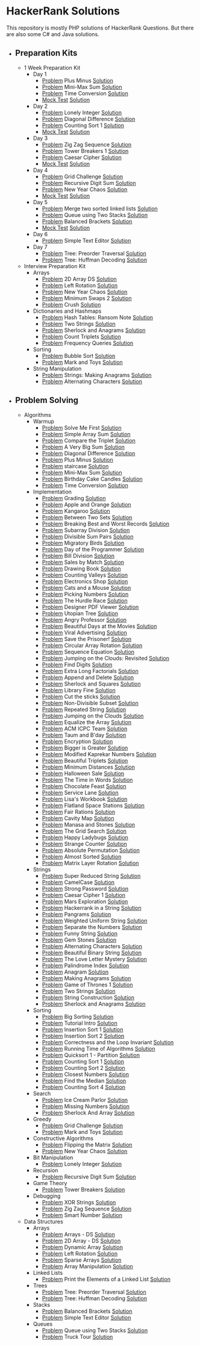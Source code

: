 # HackerRank Solutions 

This repository is mostly PHP solutions of HackerRank Questions. But there are also some C# and Java solutions.

- ## Preparation Kits
    - 1 Week Preparation Kit
        - Day 1
            - [Problem](https://www.hackerrank.com/challenges/one-week-preparation-kit-plus-minus/problem) Plus Minus [Solution](https://github.com/sonmez-hakan/HackerRank/blob/master/Preparation%20Kits/1%20Week%20Preparation%20Kit/Day%201/mini-max-sum.php)
            - [Problem](https://www.hackerrank.com/challenges/one-week-preparation-kit-mini-max-sum/problem) Mini-Max Sum [Solution](https://github.com/sonmez-hakan/HackerRank/blob/master/Preparation%20Kits/1%20Week%20Preparation%20Kit/Day%201/plus-minus.php)
            - [Problem](https://www.hackerrank.com/challenges/one-week-preparation-kit-time-conversion/problem) Time Conversion [Solution](https://github.com/sonmez-hakan/HackerRank/blob/master/Preparation%20Kits/1%20Week%20Preparation%20Kit/Day%201/time-conversion.php)
            - [Mock Test]()  [Solution]()
        - Day 2
            - [Problem](https://www.hackerrank.com/challenges/one-week-preparation-kit-lonely-integer/problem) Lonely Integer [Solution](https://github.com/sonmez-hakan/HackerRank/blob/master/Preparation%20Kits/1%20Week%20Preparation%20Kit/Day%202/lonely-integer.php)
            - [Problem](https://www.hackerrank.com/challenges/one-week-preparation-kit-diagonal-difference/problem) Diagonal Difference [Solution](https://github.com/sonmez-hakan/HackerRank/blob/master/Preparation%20Kits/1%20Week%20Preparation%20Kit/Day%202/diagonal-difference.php)
            - [Problem](https://www.hackerrank.com/challenges/one-week-preparation-kit-countingsort1/problem) Counting Sort 1 [Solution](https://github.com/sonmez-hakan/HackerRank/blob/master/Preparation%20Kits/1%20Week%20Preparation%20Kit/Day%202/countingsort1.php)
            - [Mock Test]()  [Solution]()
        - Day 3
            - [Problem](https://www.hackerrank.com/challenges/one-week-preparation-kit-zig-zag-sequence/problem) Zig Zag Sequence [Solution](https://github.com/sonmez-hakan/HackerRank/blob/master/Preparation%20Kits/1%20Week%20Preparation%20Kit/Day%203/zig-zag-sequence.java)
            - [Problem](https://www.hackerrank.com/challenges/one-week-preparation-kit-tower-breakers-1/problem) Tower Breakers 1 [Solution](https://github.com/sonmez-hakan/HackerRank/blob/master/Preparation%20Kits/1%20Week%20Preparation%20Kit/Day%203/tower-breakers-1.php)
            - [Problem](https://www.hackerrank.com/challenges/one-week-preparation-kit-caesar-cipher-1/problem) Caesar Cipher [Solution](https://github.com/sonmez-hakan/HackerRank/blob/master/Preparation%20Kits/1%20Week%20Preparation%20Kit/Day%203/caesar-cipher-1.php)
            - [Mock Test]()  [Solution]()
        - Day 4
            - [Problem](https://www.hackerrank.com/challenges/one-week-preparation-kit-grid-challenge/problem) Grid Challenge [Solution](https://github.com/sonmez-hakan/HackerRank/blob/master/Preparation%20Kits/1%20Week%20Preparation%20Kit/Day%204/grid-challenge.php)
            - [Problem](https://www.hackerrank.com/challenges/one-week-preparation-kit-recursive-digit-sum/problem) Recursive Digit Sum [Solution](https://github.com/sonmez-hakan/HackerRank/blob/master/Preparation%20Kits/1%20Week%20Preparation%20Kit/Day%204/new-year-chaos.php)
            - [Problem](https://www.hackerrank.com/challenges/one-week-preparation-kit-new-year-chaos/problem) New Year Chaos [Solution](https://github.com/sonmez-hakan/HackerRank/blob/master/Preparation%20Kits/1%20Week%20Preparation%20Kit/Day%204/recursive-digit-sum.php)
            - [Mock Test]()  [Solution]()
        - Day 5
            - [Problem](https://www.hackerrank.com/challenges/one-week-preparation-kit-merge-two-sorted-linked-lists/problem) Merge two sorted linked lists [Solution](https://github.com/sonmez-hakan/HackerRank/blob/master/Preparation%20Kits/1%20Week%20Preparation%20Kit/Day%205/merge-two-sorted-linked-lists.cs)
            - [Problem](https://www.hackerrank.com/challenges/one-week-preparation-kit-queue-using-two-stacks/problem) Queue using Two Stacks [Solution](https://github.com/sonmez-hakan/HackerRank/blob/master/Preparation%20Kits/1%20Week%20Preparation%20Kit/Day%205/queue-using-two-stacks.php)
            - [Problem](https://www.hackerrank.com/challenges/one-week-preparation-kit-balanced-brackets/problem) Balanced Brackets [Solution](https://github.com/sonmez-hakan/HackerRank/blob/master/Preparation%20Kits/1%20Week%20Preparation%20Kit/Day%205/balanced-brackets.php)
            - [Mock Test]()  [Solution]()
        - Day 6
            - [Problem](https://www.hackerrank.com/challenges/one-week-preparation-kit-simple-text-editor/problem) Simple Text Editor [Solution](https://github.com/sonmez-hakan/HackerRank/blob/master/Preparation%20Kits/1%20Week%20Preparation%20Kit/Day%206/simple-text-editor.php)
        - Day 7
            - [Problem](https://www.hackerrank.com/challenges/one-week-preparation-kit-tree-preorder-traversal/problem)  Tree: Preorder Traversal [Solution](https://github.com/sonmez-hakan/HackerRank/blob/master/Preparation%20Kits/1%20Week%20Preparation%20Kit/Day%207/tree-preorder-traversal.java)
            - [Problem](https://www.hackerrank.com/challenges/one-week-preparation-kit-tree-huffman-decoding/problem) Tree: Huffman Decoding [Solution](https://github.com/sonmez-hakan/HackerRank/blob/master/Preparation%20Kits/1%20Week%20Preparation%20Kit/Day%207/tree-huffman-decoding.java)
    - Interview Preparation Kit
        - Arrays
            - [Problem](https://www.hackerrank.com/challenges/2d-array/problem) 2D Array DS [Solution](https://github.com/sonmez-hakan/HackerRank/blob/master/Preparation%20Kits/Interview%20Preparation%20Kit/Arrays/2d-array-ds.php)
            - [Problem](https://www.hackerrank.com/challenges/ctci-array-left-rotation/problem) Left Rotation [Solution](https://github.com/sonmez-hakan/HackerRank/blob/master/Preparation%20Kits/Interview%20Preparation%20Kit/Arrays/left-rotation.php)
            - [Problem](https://www.hackerrank.com/challenges/new-year-chaos/problem) New Year Chaos [Solution](https://github.com/sonmez-hakan/HackerRank/blob/master/Preparation%20Kits/Interview%20Preparation%20Kit/Arrays/minimum-swaps-2.php)
            - [Problem](https://www.hackerrank.com/challenges/minimum-swaps-2/problem) Minimum Swaps 2 [Solution](https://github.com/sonmez-hakan/HackerRank/blob/master/Preparation%20Kits/Interview%20Preparation%20Kit/Arrays/new-year-chaos.php)
            - [Problem](https://www.hackerrank.com/challenges/crush/problem) Crush [Solution](https://github.com/sonmez-hakan/HackerRank/blob/master/Preparation%20Kits/Interview%20Preparation%20Kit/Arrays/crush.php)
        - Dictionaries and Hashmaps
            - [Problem](https://www.hackerrank.com/challenges/ctci-ransom-note/problem) Hash Tables: Ransom Note [Solution](https://github.com/sonmez-hakan/HackerRank/blob/master/Preparation%20Kits/Interview%20Preparation%20Kit/DictionariesAndHashmaps/hash-tables-ransom-note.php)
            - [Problem](https://www.hackerrank.com/challenges/two-strings/problem) Two Strings [Solution](https://github.com/sonmez-hakan/HackerRank/blob/master/Preparation%20Kits/Interview%20Preparation%20Kit/DictionariesAndHashmaps/sherlock-and-anagrams.php)
            - [Problem](https://www.hackerrank.com/challenges/sherlock-and-anagrams/problem) Sherlock and Anagrams [Solution](https://github.com/sonmez-hakan/HackerRank/blob/master/Preparation%20Kits/Interview%20Preparation%20Kit/DictionariesAndHashmaps/two-strings.php)
            - [Problem](https://www.hackerrank.com/challenges/count-triplets-1/problem) Count Triplets [Solution](https://github.com/sonmez-hakan/HackerRank/blob/master/Preparation%20Kits/Interview%20Preparation%20Kit/DictionariesAndHashmaps/count-triplets.php)
            - [Problem](https://www.hackerrank.com/challenges/frequency-queries/problem) Frequency Queries [Solution](https://github.com/sonmez-hakan/HackerRank/blob/master/Preparation%20Kits/Interview%20Preparation%20Kit/DictionariesAndHashmaps/frequency-queries.php)
        - Sorting
            - [Problem](https://www.hackerrank.com/challenges/ctci-bubble-sort/problem) Bubble Sort [Solution](https://github.com/sonmez-hakan/HackerRank/blob/master/Preparation%20Kits/Interview%20Preparation%20Kit/Sorting/bubble-sort.php)
            - [Problem](https://www.hackerrank.com/challenges/mark-and-toys/problem) Mark and Toys [Solution](https://github.com/sonmez-hakan/HackerRank/blob/master/Preparation%20Kits/Interview%20Preparation%20Kit/Sorting/mark-and-toys.php)
        - String Manipulation
            - [Problem](https://www.hackerrank.com/challenges/ctci-making-anagrams/problem) Strings: Making Anagrams [Solution](https://github.com/sonmez-hakan/HackerRank/blob/master/Preparation%20Kits/Interview%20Preparation%20Kit/String%20Manipulation/ctci-making-anagrams.php)
            - [Problem](https://www.hackerrank.com/challenges/alternating-characters/problem) Alternating Characters [Solution](https://github.com/sonmez-hakan/HackerRank/blob/master/Preparation%20Kits/Interview%20Preparation%20Kit/Sorting/alternating-characters.php)
- ## Problem Solving
    - Algorithms
        - Warmup
            - [Problem](https://www.hackerrank.com/challenges/solve-me-first/problem) Solve Me First [Solution](https://github.com/sonmez-hakan/HackerRank/blob/master/Problem%20Solving/Algorithms/Warmup/solve-me-first.cs)
            - [Problem](https://www.hackerrank.com/challenges/simple-array-sum/problem) Simple Array Sum [Solution](https://github.com/sonmez-hakan/HackerRank/blob/master/Problem%20Solving/Algorithms/Warmup/simple-array-sum.cs)
            - [Problem](https://www.hackerrank.com/challenges/compare-the-triplet/problem) Compare the Triplet [Solution](https://github.com/sonmez-hakan/HackerRank/blob/master/Problem%20Solving/Algorithms/Warmup/compare-the-triplet.cs)
            - [Problem](https://www.hackerrank.com/challenges/a-very-big-sum/problem) A Very Big Sum [Solution](https://github.com/sonmez-hakan/HackerRank/blob/master/Problem%20Solving/Algorithms/Warmup/a-very-big-sum.cs)
            - [Problem](https://www.hackerrank.com/challenges/diagonal-difference/problem) Diagonal Difference [Solution](https://github.com/sonmez-hakan/HackerRank/blob/master/Problem%20Solving/Algorithms/Warmup/diagonal-difference.php)
            - [Problem](https://www.hackerrank.com/challenges/plus-minus/problem) Plus Minus [Solution](https://github.com/sonmez-hakan/HackerRank/blob/master/Problem%20Solving/Algorithms/Warmup/plus-minus.php)
            - [Problem](https://www.hackerrank.com/challenges/staircase/problem) staircase [Solution](https://github.com/sonmez-hakan/HackerRank/blob/master/Problem%20Solving/Algorithms/Warmup/staircase.cs)
            - [Problem](https://www.hackerrank.com/challenges/mini-max-sum/problem) Mini-Max Sum [Solution](https://github.com/sonmez-hakan/HackerRank/blob/master/Problem%20Solving/Algorithms/Warmup/mini-max-sum.php)
            - [Problem](https://www.hackerrank.com/challenges/birthday-cake-candles/problem) Birthday Cake Candles [Solution](https://github.com/sonmez-hakan/HackerRank/blob/master/Problem%20Solving/Algorithms/Warmup/birthday-cake-candles.php)
            - [Problem](https://www.hackerrank.com/challenges/time-conversion/problem) Time Conversion [Solution](https://github.com/sonmez-hakan/HackerRank/blob/master/Problem%20Solving/Algorithms/Warmup/time-conversion.php)
        - Implementation
            - [Problem](https://www.hackerrank.com/challenges/grading/problem) Grading [Solution](https://github.com/sonmez-hakan/HackerRank/blob/master/Problem%20Solving/Algorithms/Implementation/grading.php)
            - [Problem](https://www.hackerrank.com/challenges/apple-and-orange/problem) Apple and Orange [Solution](https://github.com/sonmez-hakan/HackerRank/blob/master/Problem%20Solving/Algorithms/Implementation/apple-and-orange.php)
            - [Problem](https://www.hackerrank.com/challenges/kangaroo/problem) Kangaroo [Solution](https://github.com/sonmez-hakan/HackerRank/blob/master/Problem%20Solving/Algorithms/Implementation/kangaroo.php)
            - [Problem](https://www.hackerrank.com/challenges/between-two-sets/problem) Between Two Sets [Solution](https://github.com/sonmez-hakan/HackerRank/blob/master/Problem%20Solving/Algorithms/Implementation/between-two-sets.php)
            - [Problem](https://www.hackerrank.com/challenges/breaking-best-and-worst-records/problem) Breaking Best and Worst Records [Solution](https://github.com/sonmez-hakan/HackerRank/blob/master/Problem%20Solving/Algorithms/Implementation/breaking-best-and-worst-records.php)
            - [Problem](https://www.hackerrank.com/challenges/the-birthday-bar/problem) Subarray Division [Solution](https://github.com/sonmez-hakan/HackerRank/blob/master/Problem%20Solving/Algorithms/Implementation/the-birthday-bar.php)
            - [Problem](https://www.hackerrank.com/challenges/divisible-sum-pairs/problem) Divisible Sum Pairs [Solution](https://github.com/sonmez-hakan/HackerRank/blob/master/Problem%20Solving/Algorithms/Implementation/divisible-sum-pairs.cs)
            - [Problem](https://www.hackerrank.com/challenges/migratory-birds/problem) Migratory Birds [Solution](https://github.com/sonmez-hakan/HackerRank/blob/master/Problem%20Solving/Algorithms/Implementation/migratory-birds.php)
            - [Problem](https://www.hackerrank.com/challenges/day-of-the-programmer/problem) Day of the Programmer [Solution](https://github.com/sonmez-hakan/HackerRank/blob/master/Problem%20Solving/Algorithms/Implementation/day-of-the-programmer.php)
            - [Problem](https://www.hackerrank.com/challenges/bon-appetit/problem) Bill Division [Solution](https://github.com/sonmez-hakan/HackerRank/blob/master/Problem%20Solving/Algorithms/Implementation/bon-appetit.cs)
            - [Problem](https://www.hackerrank.com/challenges/sock-merchant/problem) Sales by Match [Solution](https://github.com/sonmez-hakan/HackerRank/blob/master/Problem%20Solving/Algorithms/Implementation/sock-merchant.cs)
            - [Problem](https://www.hackerrank.com/challenges/drawing-book/problem) Drawing Book [Solution](https://github.com/sonmez-hakan/HackerRank/blob/master/Problem%20Solving/Algorithms/Implementation/drawing-book.php)
            - [Problem](https://www.hackerrank.com/challenges/counting-valleys/problem) Counting Valleys [Solution](https://github.com/sonmez-hakan/HackerRank/blob/master/Problem%20Solving/Algorithms/Implementation/counting-valleys.php)
            - [Problem](https://www.hackerrank.com/challenges/electronics-shop/problem) Electronics Shop [Solution](https://github.com/sonmez-hakan/HackerRank/blob/master/Problem%20Solving/Algorithms/Implementation/electronics-shop.php)
            - [Problem](https://www.hackerrank.com/challenges/cats-and-a-mouse/problem) Cats and a Mouse [Solution](https://github.com/sonmez-hakan/HackerRank/blob/master/Problem%20Solving/Algorithms/Implementation/cats-and-a-mouse.php)
            - [Problem](https://www.hackerrank.com/challenges/picking-numbers/problem) Picking Numbers [Solution](https://github.com/sonmez-hakan/HackerRank/blob/master/Problem%20Solving/Algorithms/Implementation/picking-numbers.php)
            - [Problem](https://www.hackerrank.com/challenges/the-hurdle-race/problem) The Hurdle Race [Solution](https://github.com/sonmez-hakan/HackerRank/blob/master/Problem%20Solving/Algorithms/Implementation/the-hurdle-race.php)
            - [Problem](https://www.hackerrank.com/challenges/designer-pdf-viewer/problem) Designer PDF Viewer [Solution](https://github.com/sonmez-hakan/HackerRank/blob/master/Problem%20Solving/Algorithms/Implementation/designer-pdf-viewer.cs)
            - [Problem](https://www.hackerrank.com/challenges/utopian-tree/problem) Utopian Tree [Solution](https://github.com/sonmez-hakan/HackerRank/blob/master/Problem%20Solving/Algorithms/Implementation/utopian-tree.cs)
            - [Problem](https://www.hackerrank.com/challenges/angry-professor/problem) Angry Professor [Solution](https://github.com/sonmez-hakan/HackerRank/blob/master/Problem%20Solving/Algorithms/Implementation/angry-professor.cs)
            - [Problem](https://www.hackerrank.com/challenges/beautiful-days-at-the-movies/problem) Beautiful Days at the Movies [Solution](https://github.com/sonmez-hakan/HackerRank/blob/master/Problem%20Solving/Algorithms/Implementation/beautiful-days-at-the-movies.cs)
            - [Problem](https://www.hackerrank.com/challenges/strange-advertising/problem) Viral Advertising [Solution](https://github.com/sonmez-hakan/HackerRank/blob/master/Problem%20Solving/Algorithms/Implementation/strange-advertising.cs)
            - [Problem](https://www.hackerrank.com/challenges/save-the-prisoner/problem) Save the Prisoner! [Solution](https://github.com/sonmez-hakan/HackerRank/blob/master/Problem%20Solving/Algorithms/Implementation/save-the-prisoner.cs)
            - [Problem](https://www.hackerrank.com/challenges/circular-array-rotation/problem) Circular Array Rotation [Solution](https://github.com/sonmez-hakan/HackerRank/blob/master/Problem%20Solving/Algorithms/Implementation/circular-array-rotation.cs)
            - [Problem](https://www.hackerrank.com/challenges/permutation-equation/problem) Sequence Equation [Solution](https://github.com/sonmez-hakan/HackerRank/blob/master/Problem%20Solving/Algorithms/Implementation/permutation-equation.cs)
            - [Problem](https://www.hackerrank.com/challenges/jumping-on-the-clouds-revisited/problem) Jumping on the Clouds: Revisited [Solution](https://github.com/sonmez-hakan/HackerRank/blob/master/Problem%20Solving/Algorithms/Implementation/jumping-on-the-clouds-revisited.cs)
            - [Problem](https://www.hackerrank.com/challenges/find-digits/problem) Find Digits [Solution](https://github.com/sonmez-hakan/HackerRank/blob/master/Problem%20Solving/Algorithms/Implementation/find-digits.cs)
            - [Problem](https://www.hackerrank.com/challenges/extra-long-factorials/problem) Extra Long Factorials [Solution](https://github.com/sonmez-hakan/HackerRank/blob/master/Problem%20Solving/Algorithms/Implementation/extra-long-factorials.cs)
            - [Problem](https://www.hackerrank.com/challenges/append-and-delete/problem) Append and Delete [Solution](https://github.com/sonmez-hakan/HackerRank/blob/master/Problem%20Solving/Algorithms/Implementation/append-and-delete.cs)
            - [Problem](https://www.hackerrank.com/challenges/sherlock-and-squares/problem) Sherlock and Squares [Solution](https://github.com/sonmez-hakan/HackerRank/blob/master/Problem%20Solving/Algorithms/Implementation/sherlock-and-squares.cs)
            - [Problem](https://www.hackerrank.com/challenges/library-fine/problem) Library Fine [Solution](https://github.com/sonmez-hakan/HackerRank/blob/master/Problem%20Solving/Algorithms/Implementation/library-fine.cs)
            - [Problem](https://www.hackerrank.com/challenges/cut-the-sticks/problem) Cut the sticks [Solution](https://github.com/sonmez-hakan/HackerRank/blob/master/Problem%20Solving/Algorithms/Implementation/cut-the-sticks.cs)
            - [Problem](https://www.hackerrank.com/challenges/lnon-divisible-subset/problem) Non-Divisible Subset [Solution](https://github.com/sonmez-hakan/HackerRank/blob/master/Problem%20Solving/Algorithms/Implementation/non-divisible-subset.cs)
            - [Problem](https://www.hackerrank.com/challenges/repeated-string/problem) Repeated String [Solution](https://github.com/sonmez-hakan/HackerRank/blob/master/Problem%20Solving/Algorithms/Implementation/repeated-string.cs)
            - [Problem](https://www.hackerrank.com/challenges/jumping-on-the-clouds/problem) Jumping on the Clouds [Solution](https://github.com/sonmez-hakan/HackerRank/blob/master/Problem%20Solving/Algorithms/Implementation/jumping-on-the-clouds.cs)
            - [Problem](https://www.hackerrank.com/challenges/equality-in-a-array/problem) Equalize the Array [Solution](https://github.com/sonmez-hakan/HackerRank/blob/master/Problem%20Solving/Algorithms/Implementation/equality-in-a-array.cs)
            - [Problem](https://www.hackerrank.com/challenges/acm-icpc-team/problem) ACM ICPC Team [Solution](https://github.com/sonmez-hakan/HackerRank/blob/master/Problem%20Solving/Algorithms/Implementation/acm-icpc-team.cs)
            - [Problem](https://www.hackerrank.com/challenges/taum-and-bday/problem) Taum and B'day [Solution](https://github.com/sonmez-hakan/HackerRank/blob/master/Problem%20Solving/Algorithms/Implementation/taum-and-bday.cs)
            - [Problem](https://www.hackerrank.com/challenges/encryption/problem) Encryption [Solution](https://github.com/sonmez-hakan/HackerRank/blob/master/Problem%20Solving/Algorithms/Implementation/encryption.cs)
            - [Problem](https://www.hackerrank.com/challenges/bigger-is-greater/problem) Bigger is Greater [Solution](https://github.com/sonmez-hakan/HackerRank/blob/master/Problem%20Solving/Algorithms/Implementation/bigger-is-greater.cs)
            - [Problem](https://www.hackerrank.com/challenges/kaprekar-numbers/problem) Modified Kaprekar Numbers [Solution](https://github.com/sonmez-hakan/HackerRank/blob/master/Problem%20Solving/Algorithms/Implementation/kaprekar-numbers.cs)
            - [Problem](https://www.hackerrank.com/challenges/beautiful-triplets/problem) Beautiful Triplets [Solution](https://github.com/sonmez-hakan/HackerRank/blob/master/Problem%20Solving/Algorithms/Implementation/beautiful-triplets.cs)
            - [Problem](https://www.hackerrank.com/challenges/minimum-distances/problem) Minimum Distances [Solution](https://github.com/sonmez-hakan/HackerRank/blob/master/Problem%20Solving/Algorithms/Implementation/minimum-distances.cs)
            - [Problem](https://www.hackerrank.com/challenges/halloween-sale/problem) Halloween Sale [Solution](https://github.com/sonmez-hakan/HackerRank/blob/master/Problem%20Solving/Algorithms/Implementation/halloween-sale.cs)
            - [Problem](https://www.hackerrank.com/challenges/the-time-in-words/problem) The Time in Words [Solution](https://github.com/sonmez-hakan/HackerRank/blob/master/Problem%20Solving/Algorithms/Implementation/the-time-in-words.cs)
            - [Problem](https://www.hackerrank.com/challenges/chocolate-feast/problem) Chocolate Feast [Solution](https://github.com/sonmez-hakan/HackerRank/blob/master/Problem%20Solving/Algorithms/Implementation/chocolate-feast.cs)
            - [Problem](https://www.hackerrank.com/challenges/service-lane/problem) Service Lane [Solution](https://github.com/sonmez-hakan/HackerRank/blob/master/Problem%20Solving/Algorithms/Implementation/service-lane.cs)
            - [Problem](https://www.hackerrank.com/challenges/lisa-workbook/problem) Lisa's Workbook [Solution](https://github.com/sonmez-hakan/HackerRank/blob/master/Problem%20Solving/Algorithms/Implementation/lisa-workbook.cs)
            - [Problem](https://www.hackerrank.com/challenges/flatland-space-stations/problem) Flatland Space Stations [Solution](https://github.com/sonmez-hakan/HackerRank/blob/master/Problem%20Solving/Algorithms/Implementation/flatland-space-stations.cs)
            - [Problem](https://www.hackerrank.com/challenges/fair-rations/problem) Fair Rations [Solution](https://github.com/sonmez-hakan/HackerRank/blob/master/Problem%20Solving/Algorithms/Implementation/fair-rations.cs)
            - [Problem](https://www.hackerrank.com/challenges/cavity-map/problem) Cavity Map [Solution](https://github.com/sonmez-hakan/HackerRank/blob/master/Problem%20Solving/Algorithms/Implementation/cavity-map.cs)
            - [Problem](https://www.hackerrank.com/challenges/manasa-and-stones/problem) Manasa and Stones [Solution](https://github.com/sonmez-hakan/HackerRank/blob/master/Problem%20Solving/Algorithms/Implementation/manasa-and-stones.cs)
            - [Problem](https://www.hackerrank.com/challenges/the-grid-search/problem) The Grid Search [Solution](https://github.com/sonmez-hakan/HackerRank/blob/master/Problem%20Solving/Algorithms/Implementation/the-grid-search.cs)
            - [Problem](https://www.hackerrank.com/challenges/happy-ladybugs/problem) Happy Ladybugs [Solution](https://github.com/sonmez-hakan/HackerRank/blob/master/Problem%20Solving/Algorithms/Implementation/happy-ladybugs.cs)
            - [Problem](https://www.hackerrank.com/challenges/strange-code/problem) Strange Counter [Solution](https://github.com/sonmez-hakan/HackerRank/blob/master/Problem%20Solving/Algorithms/Implementation/strange-code.cs)
            - [Problem](https://www.hackerrank.com/challenges/absolute-permutation/problem) Absolute Permutation [Solution](https://github.com/sonmez-hakan/HackerRank/blob/master/Problem%20Solving/Algorithms/Implementation/absolute-permutation.cs)
            - [Problem](https://www.hackerrank.com/challenges/almost-sorted/problem) Almost Sorted [Solution](https://github.com/sonmez-hakan/HackerRank/blob/master/Problem%20Solving/Algorithms/Implementation/almost-sorted.cs)
            - [Problem](https://www.hackerrank.com/challenges/matrix-rotation-algo/problem) Matrix Layer Rotation [Solution](https://github.com/sonmez-hakan/HackerRank/blob/master/Problem%20Solving/Algorithms/Implementation/matrix-rotation-algo.cs)
        - Strings
            - [Problem](https://www.hackerrank.com/challenges/reduced-string/problem) Super Reduced String [Solution](https://github.com/sonmez-hakan/HackerRank/blob/master/Problem%20Solving/Algorithms/Strings/reduced-string.php)
            - [Problem](https://www.hackerrank.com/challenges/camelcase/problem) CamelCase [Solution](https://github.com/sonmez-hakan/HackerRank/blob/master/Problem%20Solving/Algorithms/Strings/camelcase.php)
            - [Problem](https://www.hackerrank.com/challenges/strong-password/problem) Strong Password [Solution](https://github.com/sonmez-hakan/HackerRank/blob/master/Problem%20Solving/Algorithms/Strings/strong-password.php)
            - [Problem](https://www.hackerrank.com/challenges/caesar-cipher-1/problem) Caesar Cipher 1 [Solution](https://github.com/sonmez-hakan/HackerRank/blob/master/Problem%20Solving/Algorithms/Strings/caesar-cipher-1.php)
            - [Problem](https://www.hackerrank.com/challenges/mars-exploration/problem) Mars Exploration [Solution](https://github.com/sonmez-hakan/HackerRank/blob/master/Problem%20Solving/Algorithms/Strings/mars-exploration.php)
            - [Problem](https://www.hackerrank.com/challenges/hackerrank-in-a-string/problem) Hackerrank in a String [Solution](https://github.com/sonmez-hakan/HackerRank/blob/master/Problem%20Solving/Algorithms/Strings/hackerrank-in-a-string.php)
            - [Problem](https://www.hackerrank.com/challenges/pangrams/problem) Pangrams [Solution](https://github.com/sonmez-hakan/HackerRank/blob/master/Problem%20Solving/Algorithms/Strings/pangrams.php)
            - [Problem](https://www.hackerrank.com/challenges/weighted-uniform-string/problem) Weighted Uniform String [Solution](https://github.com/sonmez-hakan/HackerRank/blob/master/Problem%20Solving/Algorithms/Strings/weighted-uniform-string.php)
            - [Problem](https://www.hackerrank.com/challenges/separate-the-numbers/problem) Separate the Numbers [Solution](https://github.com/sonmez-hakan/HackerRank/blob/master/Problem%20Solving/Algorithms/Strings/separate-the-numbers.php)
            - [Problem](https://www.hackerrank.com/challenges/funny-string/problem) Funny String [Solution](https://github.com/sonmez-hakan/HackerRank/blob/master/Problem%20Solving/Algorithms/Strings/funny-string.php)
            - [Problem](https://www.hackerrank.com/challenges/gem-stones/problem) Gem Stones [Solution](https://github.com/sonmez-hakan/HackerRank/blob/master/Problem%20Solving/Algorithms/Strings/gem-stones.php)
            - [Problem](https://www.hackerrank.com/challenges/alternating-characters/problem) Alternating Characters [Solution](https://github.com/sonmez-hakan/HackerRank/blob/master/Problem%20Solving/Algorithms/Strings/alternating-characters.php)
            - [Problem](https://www.hackerrank.com/challenges/beautiful-binary-string/problem) Beautiful Binary String [Solution](https://github.com/sonmez-hakan/HackerRank/blob/master/Problem%20Solving/Algorithms/Strings/beautiful-binary-string.php)
            - [Problem](https://www.hackerrank.com/challenges/the-love-letter-mystery/problem) The Love Letter Mystery [Solution](https://github.com/sonmez-hakan/HackerRank/blob/master/Problem%20Solving/Algorithms/Strings/the-love-letter-mystery.php)
            - [Problem](https://www.hackerrank.com/challenges/palindrome-index/problem) Palindrome Index [Solution](https://github.com/sonmez-hakan/HackerRank/blob/master/Problem%20Solving/Algorithms/Strings/palindrome-index.php)
            - [Problem](https://www.hackerrank.com/challenges/anagram/problem) Anagram [Solution](https://github.com/sonmez-hakan/HackerRank/blob/master/Problem%20Solving/Algorithms/Strings/anagram.php)
            - [Problem](https://www.hackerrank.com/challenges/making-anagrams/problem) Making Anagrams [Solution](https://github.com/sonmez-hakan/HackerRank/blob/master/Problem%20Solving/Algorithms/Strings/making-anagrams.php)
            - [Problem](https://www.hackerrank.com/challenges/game-of-thrones/problem) Game of Thrones 1 [Solution](https://github.com/sonmez-hakan/HackerRank/blob/master/Problem%20Solving/Algorithms/Strings/game-of-thrones.php)
            - [Problem](https://www.hackerrank.com/challenges/two-strings/problem) Two Strings [Solution](https://github.com/sonmez-hakan/HackerRank/blob/master/Problem%20Solving/Algorithms/Strings/two-strings.php)
            - [Problem](https://www.hackerrank.com/challenges/string-construction/problem) String Construction [Solution](https://github.com/sonmez-hakan/HackerRank/blob/master/Problem%20Solving/Algorithms/Strings/string-construction.php)
            - [Problem](https://www.hackerrank.com/challenges/sherlock-and-anagrams/problem) Sherlock and Anagrams [Solution](https://github.com/sonmez-hakan/HackerRank/blob/master/Problem%20Solving/Algorithms/Strings/sherlock-and-anagrams.php)
        - Sorting
            - [Problem](https://www.hackerrank.com/challenges/big-sorting/problem) Big Sorting [Solution](https://github.com/sonmez-hakan/HackerRank/blob/master/Problem%20Solving/Algorithms/Sorting/big-sorting.php)
            - [Problem](https://www.hackerrank.com/challenges/tutorial-intro/problem) Tutorial Intro [Solution](https://github.com/sonmez-hakan/HackerRank/blob/master/Problem%20Solving/Algorithms/Sorting/tutorial-intro.php)
            - [Problem](https://www.hackerrank.com/challenges/insertionsort1/problem) Insertion Sort 1 [Solution](https://github.com/sonmez-hakan/HackerRank/blob/master/Problem%20Solving/Algorithms/Sorting/insertionsort1.php)
            - [Problem](https://www.hackerrank.com/challenges/insertionsort2/problem) Insertion Sort 2 [Solution](https://github.com/sonmez-hakan/HackerRank/blob/master/Problem%20Solving/Algorithms/Sorting/insertionsort2.php)
            - [Problem](https://www.hackerrank.com/challenges/correctness-invariant/problem) Correctness and the Loop Invariant [Solution](https://github.com/sonmez-hakan/HackerRank/blob/master/Problem%20Solving/Algorithms/Sorting/correctness-invariant.php)
            - [Problem](https://www.hackerrank.com/challenges/runningtime/problem) Running Time of Algorithms [Solution](https://github.com/sonmez-hakan/HackerRank/blob/master/Problem%20Solving/Algorithms/Sorting/runningtime.php)
            - [Problem](https://www.hackerrank.com/challenges/quicksort1/problem) Quicksort 1 - Partition [Solution](https://github.com/sonmez-hakan/HackerRank/blob/master/Problem%20Solving/Algorithms/Sorting/quicksort1.php)
            - [Problem](https://www.hackerrank.com/challenges/countingsort1/problem) Counting Sort 1 [Solution](https://github.com/sonmez-hakan/HackerRank/blob/master/Problem%20Solving/Algorithms/Sorting/countingsort1.php)
            - [Problem](https://www.hackerrank.com/challenges/countingsort2/problem) Counting Sort 2 [Solution](https://github.com/sonmez-hakan/HackerRank/blob/master/Problem%20Solving/Algorithms/Sorting/countingsort2.php)
            - [Problem](https://www.hackerrank.com/challenges/closest-numbers/problem) Closest Numbers [Solution](https://github.com/sonmez-hakan/HackerRank/blob/master/Problem%20Solving/Algorithms/Sorting/closest-numbers.php)
            - [Problem](https://www.hackerrank.com/challenges/find-the-median/problem) Find the Median [Solution](https://github.com/sonmez-hakan/HackerRank/blob/master/Problem%20Solving/Algorithms/Sorting/find-the-median.php)
            - [Problem](https://www.hackerrank.com/challenges/countingsort4/problem) Counting Sort 4 [Solution](https://github.com/sonmez-hakan/HackerRank/blob/master/Problem%20Solving/Algorithms/Sorting/countingsort4.php)
        - Search
            - [Problem](https://www.hackerrank.com/challenges/icecream-parlor/problem) Ice Cream Parlor [Solution](https://github.com/sonmez-hakan/HackerRank/blob/master/Problem%20Solving/Algorithms/Search/icecream-parlor.php)
            - [Problem](https://www.hackerrank.com/challenges/missing-numbers/problem) Missing Numbers [Solution](https://github.com/sonmez-hakan/HackerRank/blob/master/Problem%20Solving/Algorithms/Search/missing-numbers.php)
            - [Problem](https://www.hackerrank.com/challenges/sherlock-and-array/problem) Sherlock And Array [Solution](https://github.com/sonmez-hakan/HackerRank/blob/master/Problem%20Solving/Algorithms/Search/sherlock-and-array.php)
        - Greedy
            - [Problem](https://www.hackerrank.com/challenges/grid-challenge/problem) Grid Challenge [Solution](https://github.com/sonmez-hakan/HackerRank/blob/master/Problem%20Solving/Algorithms/Greedy/grid-challenge.php)
            - [Problem](https://www.hackerrank.com/challenges/mark-and-toys/problem) Mark and Toys [Solution](https://github.com/sonmez-hakan/HackerRank/blob/master/Problem%20Solving/Algorithms/Greedy/mark-and-toys.php)
        - Constructive Algorithms
            - [Problem](https://www.hackerrank.com/challenges/flipping-the-matrix/problem) Flipping the Matrix [Solution](https://github.com/sonmez-hakan/HackerRank/blob/master/Problem%20Solving/Algorithms/Constructive%20Algorithms/flipping-the-matrix.cs)
            - [Problem](https://www.hackerrank.com/challenges/new-year-chaos/problem) New Year Chaos [Solution](https://github.com/sonmez-hakan/HackerRank/blob/master/Problem%20Solving/Algorithms/Constructive%20Algorithms/new-year-chaos.php)
        - Bit Manipulation
            - [Problem](https://www.hackerrank.com/challenges/lonely-intege/problem) Lonely Integer [Solution](https://github.com/sonmez-hakan/HackerRank/blob/master/Problem%20Solving/Algorithms/Bit%20Manipulation/lonely-intege.php)
        - Recursion
            - [Problem](https://www.hackerrank.com/challenges/recursive-digit-sum/problem) Recursive Digit Sum [Solution](https://github.com/sonmez-hakan/HackerRank/blob/master/Problem%20Solving/Algorithms/Recursion/recursive-digit-sum.php)
        - Game Theory
            - [Problem](https://www.hackerrank.com/challenges/tower-breakers-1/problem) Tower Breakers [Solution](https://github.com/sonmez-hakan/HackerRank/blob/master/Problem%20Solving/Algorithms/Game%20Theory/tower-breakers-1.php)
        - Debugging
            - [Problem](https://www.hackerrank.com/challenges/strings-xor/problem) XOR Strings [Solution](https://github.com/sonmez-hakan/HackerRank/blob/master/Problem%20Solving/Algorithms/Debugging/strings-xor.java)
            - [Problem](https://www.hackerrank.com/challenges/zig-zag-sequence/problem) Zig Zag Sequence [Solution](https://github.com/sonmez-hakan/HackerRank/blob/master/Problem%20Solving/Algorithms/Debugging/zig-zag-sequence.java)
            - [Problem](https://www.hackerrank.com/challenges/smart-number/problem) Smart Number [Solution](https://github.com/sonmez-hakan/HackerRank/blob/master/Problem%20Solving/Algorithms/Debugging/smart-number.cpp)
    - Data Structures
        - Arrays
            - [Problem](https://www.hackerrank.com/challenges/arrays-ds/problem) Arrays - DS [Solution](https://github.com/sonmez-hakan/HackerRank/blob/master/Problem%20Solving/Data%20Structures/Arrays/array-ds.php)
            - [Problem](https://www.hackerrank.com/challenges/2d-array/problem) 2D Array - DS [Solution](https://github.com/sonmez-hakan/HackerRank/blob/master/Problem%20Solving/Data%20Structures/Arrays/2d-array-ds.php)
            - [Problem](https://www.hackerrank.com/challenges/dynamic-array/problem) Dynamic Array [Solution](https://github.com/sonmez-hakan/HackerRank/blob/master/Problem%20Solving/Data%20Structures/Arrays/dynamic-array.php)
            - [Problem](https://www.hackerrank.com/challenges/array-left-rotation/problem) Left Rotation [Solution](https://github.com/sonmez-hakan/HackerRank/blob/master/Problem%20Solving/Data%20Structures/Arrays/array-left-rotation.php)
            - [Problem](https://www.hackerrank.com/challenges/sparse-arrays/problem) Sparse Arrays [Solution](https://github.com/sonmez-hakan/HackerRank/blob/master/Problem%20Solving/Data%20Structures/Arrays/sparse-arrays.php)
            - [Problem](https://www.hackerrank.com/challenges/crush/problem) Array Manipulation [Solution](https://github.com/sonmez-hakan/HackerRank/blob/master/Problem%20Solving/Data%20Structures/Arrays/crush.php)
        - Linked Lists
            - [Problem](https://www.hackerrank.com/challenges/print-the-elements-of-a-linked-list/problem) Print the Elements of a Linked List [Solution](https://github.com/sonmez-hakan/HackerRank/blob/master/Problem%20Solving/Data%20Structures/Linked%20Lists/print-the-elements-of-a-linked-list.cs)
        - Trees
            - [Problem](https://www.hackerrank.com/challenges/tree-preorder-traversal/problem) Tree: Preorder Traversal [Solution](https://github.com/sonmez-hakan/HackerRank/blob/master/Problem%20Solving/Data%20Structures/Linked%20Lists/tree-preorder-traversal.cs)
            - [Problem](https://www.hackerrank.com/challenges/tree-huffman-decoding/problem) Tree: Huffman Decoding [Solution](https://github.com/sonmez-hakan/HackerRank/blob/master/Problem%20Solving/Data%20Structures/Linked%20Lists/tree-huffman-decoding.cs)
        - Stacks
            - [Problem](https://www.hackerrank.com/challenges/balanced-brackets/problem) Balanced Brackets [Solution](https://github.com/sonmez-hakan/HackerRank/blob/master/Problem%20Solving/Data%20Structures/Stacks/balanced-brackets.cs)
            - [Problem](https://www.hackerrank.com/challenges/simple-text-editor/problem) Simple Text Editor [Solution](https://github.com/sonmez-hakan/HackerRank/blob/master/Problem%20Solving/Data%20Structures/Stacks/simple-text-editor.cs)
        - Queues
            - [Problem](https://www.hackerrank.com/challenges/queue-using-two-stacks/problem) Queue using Two Stacks [Solution](https://github.com/sonmez-hakan/HackerRank/blob/master/Problem%20Solving/Data%20Structures/Queues/queue-using-two-stacks.cs)
            - [Problem](https://www.hackerrank.com/challenges/truck-tour/problem) Truck Tour [Solution](https://github.com/sonmez-hakan/HackerRank/blob/master/Problem%20Solving/Data%20Structures/Queues/truck-tour.cs)
